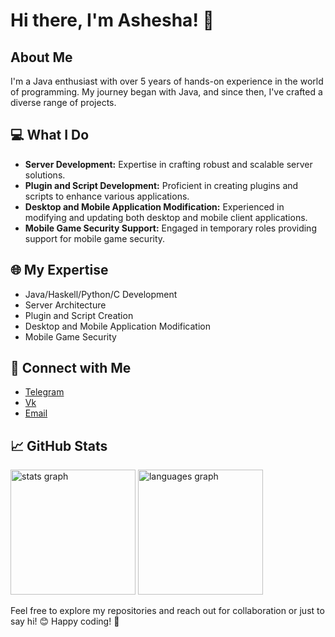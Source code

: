# Hi there, I'm Ashesha! 👋

## About Me

I'm a Java enthusiast with over 5 years of hands-on experience in the world of programming. My journey began with Java, and since then, I've crafted a diverse range of projects.

## 💻 What I Do

- **Server Development:** Expertise in crafting robust and scalable server solutions.
- **Plugin and Script Development:** Proficient in creating plugins and scripts to enhance various applications.
- **Desktop and Mobile Application Modification:** Experienced in modifying and updating both desktop and mobile client applications.
- **Mobile Game Security Support:** Engaged in temporary roles providing support for mobile game security.

## 🌐 My Expertise

- Java/Haskell/Python/C Development
- Server Architecture
- Plugin and Script Creation
- Desktop and Mobile Application Modification
- Mobile Game Security

## 🔗 Connect with Me

- [Telegram](https://t.me/mcashesha) 
- [Vk](https://vk.com/mcashesha)
- [Email](mcashesha@mail.ru)

## 📈 GitHub Stats
<div align="left">
  <img src="https://github-readme-stats.vercel.app/api?username=McAshesha&show_icons=true&theme=radical" height="200" alt="stats graph"  />
  <img src="https://github-readme-stats.vercel.app/api/top-langs/?username=McAshesha&layout=compact&theme=radical" height="200" alt="languages graph"  />
</div>

Feel free to explore my repositories and reach out for collaboration or just to say hi! 😊
Happy coding! 🚀
